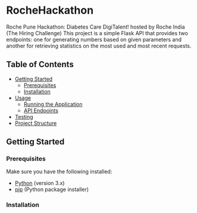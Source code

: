 # RocheHackathon
Roche Pune Hackathon: Diabetes Care DigiTalent! hosted by Roche India (The Hiring Challenge)
This project is a simple Flask API that provides two endpoints: one for generating numbers based on given parameters and another for retrieving statistics on the most used and most recent requests.
## Table of Contents

- [Getting Started](#getting-started)
  - [Prerequisites](#prerequisites)
  - [Installation](#installation)
- [Usage](#usage)
  - [Running the Application](#running-the-application)
  - [API Endpoints](#api-endpoints)
- [Testing](#testing)
- [Project Structure](#project-structure)

## Getting Started

### Prerequisites

Make sure you have the following installed:

- [Python](https://www.python.org/) (version 3.x)
- [pip](https://pip.pypa.io/en/stable/installation/) (Python package installer)

### Installation
